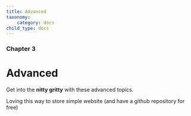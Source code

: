 ```yaml
---
title: Advanced
taxonomy:
    category: docs
child_type: docs
---
```


### Chapter 3

# Advanced

Get into the **nitty gritty** with these advanced topics.

Loving this way to store simple website (and have a github repository for free)
